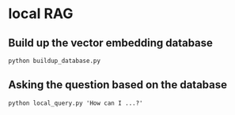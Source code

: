 # local RAG

## Build up the vector embedding database
`python buildup_database.py`

## Asking the question based on the database
`python local_query.py 'How can I ...?'`


